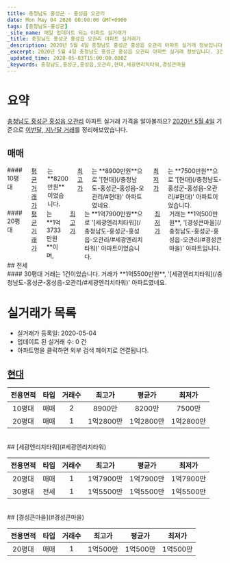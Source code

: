 ```yaml
---
title: 충청남도 홍성군 - 홍성읍 오관리
date: Mon May 04 2020 00:00:00 GMT+0900
tags: [충청남도-홍성군]
_site_name: 매일 업데이트 되는 아파트 실거래가
_title: 충청남도 홍성군 홍성읍 오관리 아파트 실거래가
_description: 2020년 5월 4일 충청남도 홍성군 홍성읍 오관리 아파트 실거래 정보입니다. 3건 아파트 정보가 있습니다.
_excerpt: 2020년 5월 4일 충청남도 홍성군 홍성읍 오관리 아파트 실거래 정보입니다. 3건 아파트 정보가 있습니다.
_updated_time: 2020-05-03T15:00:00.000Z
_keywords: 충청남도,홍성군,홍성읍,오관리,현대,세광엔리치타워,경성큰마을
---
```





# 요약
<ins>충청남도 홍성군 홍성읍 오관리</ins> 아파트 실거래 가격을 알아볼까요? <ins>2020년 5월 4일</ins> 기준으로 <ins>이번달, 지난달 거래</ins>를 정리해보았습니다.

## 매매
<div class="container">
<div class="six columns" markdown="1">
#### 10평대
<ins>평균 거래가</ins>는 **8200만원**이었습니다. <ins>최고가</ins>는 **8900만원**으로 '[현대](/충청남도-홍성군-홍성읍-오관리/#현대)' 아파트였네요. <ins>최저가</ins>는 **7500만원**으로 '[현대](/충청남도-홍성군-홍성읍-오관리/#현대)' 아파트이었습니다.
</div>
<div class="six columns" markdown="1">
#### 20평대
<ins>평균 거래가</ins>는 **1억3733만원**이며, <ins>최고가</ins>는 **1억7900만원**으로 '[세광엔리치타워](/충청남도-홍성군-홍성읍-오관리/#세광엔리치타워)' 아파트이었습니다. <ins>최저가</ins> 거래는 **1억500만원**, '[경성큰마을](/충청남도-홍성군-홍성읍-오관리/#경성큰마을)' 아파트입니다.
</div>
</div>
## 전세
<div class="container">
<div class="twelve columns" markdown="1">
#### 30평대
거래는 1건이었습니다. 거래가 **1억5500만원**, '[세광엔리치타워](/충청남도-홍성군-홍성읍-오관리/#세광엔리치타워)' 아파트였네요.
</div>
</div>



# 실거래가 목록
- 실거래가 등록일: 2020-05-04
- 업데이트 된 실거래 수: 0 건
- 아파트명을 클릭하면 외부 검색 페이지로 연결됩니다.

## [현대](#현대)

|전용면적|타입|거래수|최고가|평균가|최저가|
|:---:|:---:|:---:|:---:|:---:|:---:|
|10평대|<span class="deal-type-1">매매</span>|2|8900만|8200만|7500만|
|20평대|<span class="deal-type-1">매매</span>|1|1억2800만|1억2800만|1억2800만|

<br/>
## [세광엔리치타워](#세광엔리치타워)

|전용면적|타입|거래수|최고가|평균가|최저가|
|:---:|:---:|:---:|:---:|:---:|:---:|
|20평대|<span class="deal-type-1">매매</span>|1|1억7900만|1억7900만|1억7900만|
|30평대|<span class="deal-type-2">전세</span>|1|1억5500만|1억5500만|1억5500만|

<br/>
## [경성큰마을](#경성큰마을)

|전용면적|타입|거래수|최고가|평균가|최저가|
|:---:|:---:|:---:|:---:|:---:|:---:|
|20평대|<span class="deal-type-1">매매</span>|1|1억500만|1억500만|1억500만|

<br/>



